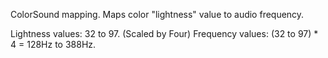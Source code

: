 ColorSound mapping. Maps color "lightness" value to audio frequency.

Lightness values: 32 to 97.
(Scaled by Four) Frequency values: (32 to 97) \* 4 = 128Hz to 388Hz.
